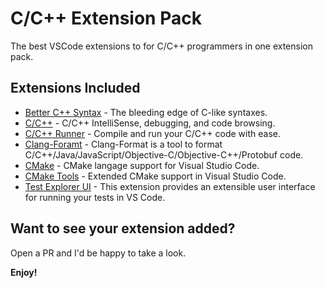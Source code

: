 # C/C++ Extension Pack

The best VSCode extensions to for C/C++ programmers in one extension pack.

## Extensions Included

* [Better C++ Syntax](https://marketplace.visualstudio.com/items?itemName=jeff-hykin.better-cpp-syntax) - The bleeding edge of C-like syntaxes.
* [C/C++](https://marketplace.visualstudio.com/items?itemName=ms-vscode.cpptools) - C/C++ IntelliSense, debugging, and code browsing.
* [C/C++ Runner](https://marketplace.visualstudio.com/items?itemName=franneck94.c-cpp-runner) - Compile and run your C/C++ code with ease.
* [Clang-Foramt](https://marketplace.visualstudio.com/items?itemName=xaver.clang-format) - Clang-Format is a tool to format C/C++/Java/JavaScript/Objective-C/Objective-C++/Protobuf code.
* [CMake](https://marketplace.visualstudio.com/items?itemName=twxs.cmake) - CMake langage support for Visual Studio Code.
* [CMake Tools](https://marketplace.visualstudio.com/items?itemName=ms-vscode.cmake-tools) - Extended CMake support in Visual Studio Code.
* [Test Explorer UI](https://marketplace.visualstudio.com/items?itemName=hbenl.vscode-test-explorer) - This extension provides an extensible user interface for running your tests in VS Code.

## Want to see your extension added?

Open a PR and I'd be happy to take a look.

**Enjoy!**
